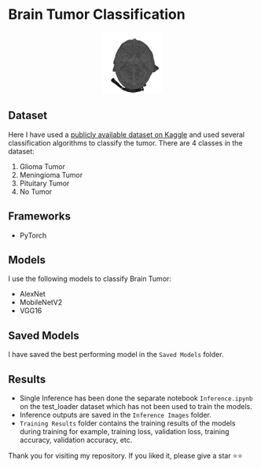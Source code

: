 # Brain Tumor Classification

<div align="center">
  <a href="https://github.com/SartajBhuvaji/Data-Science-Project/tree/main/">
    <img src="https://github.com/SartajBhuvaji/Brain-Tumor-Classification-Using-Deep-Learning-Algorithms/blob/master/ReadMe_files/MRI-animinated.gif" alt="logo" width="125" height="125">
  </a>
</div>

## Dataset
Here I have used a [publicly available dataset on Kaggle](https://www.kaggle.com/datasets/sartajbhuvaji/brain-tumor-classification-mri/data') and used several classification algorithms to classify the tumor.
There are 4 classes in the dataset:
1. Glioma Tumor
2. Meningioma Tumor
3. Pituitary Tumor
4. No Tumor

## Frameworks
- PyTorch

## Models
I use the following models to classify Brain Tumor:
- AlexNet
- MobileNetV2
- VGG16

## Saved Models
I have saved the best performing model in the `Saved Models` folder.

## Results
- Single Inference has been done the separate notebook `Inference.ipynb` on the test_loader dataset which has not been used to train the models.
- Inference outputs are saved in the `Inference Images` folder.
- `Training Results` folder contains the training results of the models during training for example, training loss, validation loss, training accuracy, validation accuracy, etc.


Thank you for visiting my repository. If you liked it, please give a star ⭐️⭐
